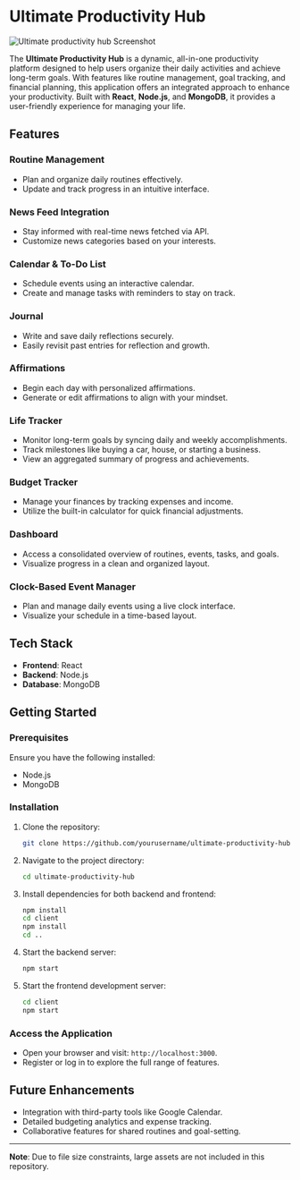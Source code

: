 # Ultimate Productivity Hub  

![Ultimate productivity hub Screenshot](https://m0nishkumar.github.io/portfolio//projectImages/pimage2.png) 

The **Ultimate Productivity Hub** is a dynamic, all-in-one productivity platform designed to help users organize their daily activities and achieve long-term goals. With features like routine management, goal tracking, and financial planning, this application offers an integrated approach to enhance your productivity. Built with **React**, **Node.js**, and **MongoDB**, it provides a user-friendly experience for managing your life.  

## Features  

### **Routine Management**  
- Plan and organize daily routines effectively.  
- Update and track progress in an intuitive interface.  

### **News Feed Integration**  
- Stay informed with real-time news fetched via API.  
- Customize news categories based on your interests.  

### **Calendar & To-Do List**  
- Schedule events using an interactive calendar.  
- Create and manage tasks with reminders to stay on track.  

### **Journal**  
- Write and save daily reflections securely.  
- Easily revisit past entries for reflection and growth.  

### **Affirmations**  
- Begin each day with personalized affirmations.  
- Generate or edit affirmations to align with your mindset.  

### **Life Tracker**  
- Monitor long-term goals by syncing daily and weekly accomplishments.  
- Track milestones like buying a car, house, or starting a business.  
- View an aggregated summary of progress and achievements.  

### **Budget Tracker**  
- Manage your finances by tracking expenses and income.  
- Utilize the built-in calculator for quick financial adjustments.  

### **Dashboard**  
- Access a consolidated overview of routines, events, tasks, and goals.  
- Visualize progress in a clean and organized layout.  

### **Clock-Based Event Manager**  
- Plan and manage daily events using a live clock interface.  
- Visualize your schedule in a time-based layout.  

## Tech Stack  

- **Frontend**: React  
- **Backend**: Node.js  
- **Database**: MongoDB  

## Getting Started  

### Prerequisites  
Ensure you have the following installed:  
- Node.js  
- MongoDB  

### Installation  

1. Clone the repository:  
   ```bash  
   git clone https://github.com/yourusername/ultimate-productivity-hub.git  
   ```  

2. Navigate to the project directory:  
   ```bash  
   cd ultimate-productivity-hub  
   ```  

3. Install dependencies for both backend and frontend:  
   ```bash  
   npm install  
   cd client  
   npm install  
   cd ..  
   ```  

4. Start the backend server:  
   ```bash  
   npm start  
   ```  

5. Start the frontend development server:  
   ```bash  
   cd client  
   npm start  
   ```  

### Access the Application  
- Open your browser and visit: `http://localhost:3000`.  
- Register or log in to explore the full range of features.  

## Future Enhancements  

- Integration with third-party tools like Google Calendar.  
- Detailed budgeting analytics and expense tracking.  
- Collaborative features for shared routines and goal-setting.  

---

**Note**: Due to file size constraints, large assets are not included in this repository.
